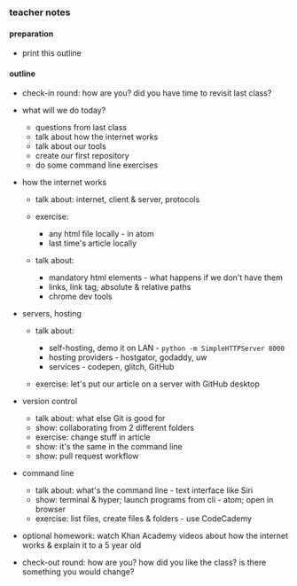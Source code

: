 ### teacher notes

#### preparation

- print this outline

#### outline

- check-in round: how are you? did you have time to revisit last class?
- what will we do today?

  - questions from last class
  - talk about how the internet works
  - talk about our tools
  - create our first repository
  - do some command line exercises

- how the internet works

  - talk about: internet, client & server, protocols

  - exercise:

    - any html file locally - in atom
    - last time's article locally

  - talk about:

    - mandatory html elements - what happens if we don't have them
    - links, link tag, absolute & relative paths
    - chrome dev tools

- servers, hosting

  - talk about:

    - self-hosting, demo it on LAN - `python -m SimpleHTTPServer 8000`
    - hosting providers - hostgator, godaddy, uw
    - services - codepen, glitch, GitHub

  - exercise: let's put our article on a server with GitHub desktop

- version control

  - talk about: what else Git is good for
  - show: collaborating from 2 different folders
  - exercise: change stuff in article
  - show: it's the same in the command line
  - show: pull request workflow

- command line

  - talk about: what's the command line - text interface like Siri
  - show: terminal & hyper; launch programs from cli - atom; open in browser
  - exercise: list files, create files & folders - use CodeCademy

- optional homework: watch Khan Academy videos about how the internet works & explain it to a 5 year old
- check-out round: how are you? how did you like the class? is there something you would change?
